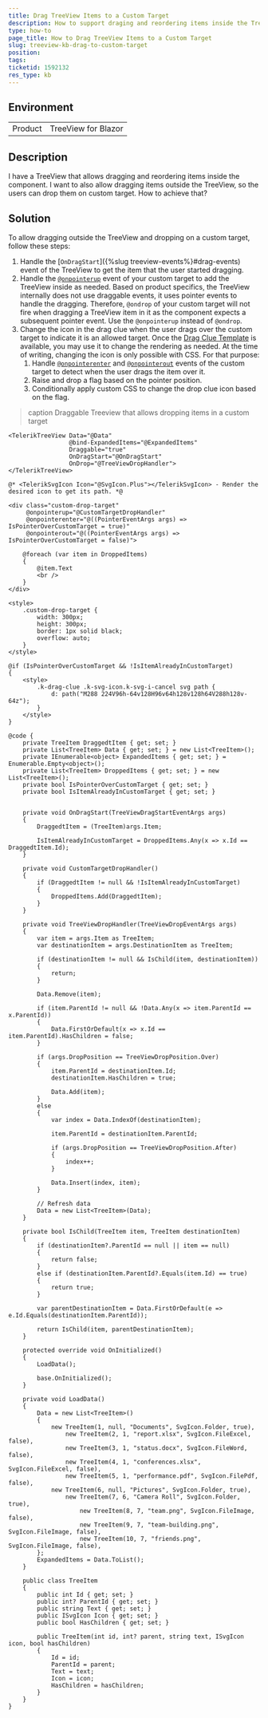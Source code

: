 ```yaml
---
title: Drag TreeView Items to a Custom Target
description: How to support draging and reordering items inside the TreeView but also allow dragging and dropping items outside the component to a custom target
type: how-to
page_title: How to Drag TreeView Items to a Custom Target
slug: treeview-kb-drag-to-custom-target
position: 
tags: 
ticketid: 1592132
res_type: kb
---
```


## Environment

<table>
    <tbody>
        <tr>
            <td>Product</td>
            <td>TreeView for Blazor</td>
        </tr>
    </tbody>
</table>

## Description

I have a TreeView that allows dragging and reordering items inside the component. I want to also allow dragging items outside the TreeView, so the users can drop them on custom target. How to achieve that?

## Solution

To allow dragging outside the TreeView and dropping on a custom target, follow these steps:

1. Handle the [`OnDragStart`]({%slug treeview-events%}#drag-events) event of the TreeView to get the item that the user started dragging.
1. Handle the [`@onpointerup`](https://developer.mozilla.org/en-US/docs/Web/API/Element/pointerup_event) event of your custom target to add the TreeView inside as needed. Based on product specifics, the TreeView internally does not use draggable events, it uses pointer events to handle the dragging. Therefore, `@ondrop` of your custom target will not fire when dragging a TreeView item in it as the component expects a subsequent pointer event. Use the `@onpointerup` instead of `@ondrop`.
1. Change the icon in the drag clue when the user drags over the custom target to indicate it is an allowed target. Once the [Drag Clue Template](https://feedback.telerik.com/blazor/1501043-drag-clue-template) is available, you may use it to change the rendering as needed. At the time of writing, changing the icon is only possible with CSS. For that purpose:
   1. Handle [`@onpointerenter`](https://developer.mozilla.org/en-US/docs/Web/API/Element/pointerenter_event) and [`@onpointerout`](https://developer.mozilla.org/en-US/docs/Web/API/Element/pointerout_event) events of the custom target to detect when the user drags the item over it.
   1. Raise and drop a flag based on the pointer position.
   1. Conditionally apply custom CSS to change the drop clue icon based on the flag.

>caption Draggable Treeview that allows dropping items in a custom target

````CSHTML
<TelerikTreeView Data="@Data"
                 @bind-ExpandedItems="@ExpandedItems"
                 Draggable="true"
                 OnDragStart="@OnDragStart"
                 OnDrop="@TreeViewDropHandler">
</TelerikTreeView>

@* <TelerikSvgIcon Icon="@SvgIcon.Plus"></TelerikSvgIcon> - Render the desired icon to get its path. *@

<div class="custom-drop-target"
     @onpointerup="@CustomTargetDropHandler"
     @onpointerenter="@((PointerEventArgs args) => IsPointerOverCustomTarget = true)"
     @onpointerout="@((PointerEventArgs args) => IsPointerOverCustomTarget = false)">

    @foreach (var item in DroppedItems)
    {
        @item.Text
        <br />
    }
</div>

<style>
    .custom-drop-target {
        width: 300px;
        height: 300px;
        border: 1px solid black;
        overflow: auto;
    }
</style>

@if (IsPointerOverCustomTarget && !IsItemAlreadyInCustomTarget)
{
    <style>
        .k-drag-clue .k-svg-icon.k-svg-i-cancel svg path {
            d: path("M288 224V96h-64v128H96v64h128v128h64V288h128v-64z");
        }
    </style>
}

@code {
    private TreeItem DraggedtItem { get; set; }
    private List<TreeItem> Data { get; set; } = new List<TreeItem>();
    private IEnumerable<object> ExpandedItems { get; set; } = Enumerable.Empty<object>();
    private List<TreeItem> DroppedItems { get; set; } = new List<TreeItem>();
    private bool IsPointerOverCustomTarget { get; set; }
    private bool IsItemAlreadyInCustomTarget { get; set; }


    private void OnDragStart(TreeViewDragStartEventArgs args)
    {
        DraggedtItem = (TreeItem)args.Item;

        IsItemAlreadyInCustomTarget = DroppedItems.Any(x => x.Id == DraggedtItem.Id);
    }

    private void CustomTargetDropHandler()
    {
        if (DraggedtItem != null && !IsItemAlreadyInCustomTarget)
        {
            DroppedItems.Add(DraggedtItem);
        }
    }

    private void TreeViewDropHandler(TreeViewDropEventArgs args)
    {
        var item = args.Item as TreeItem;
        var destinationItem = args.DestinationItem as TreeItem;

        if (destinationItem != null && IsChild(item, destinationItem))
        {
            return;
        }

        Data.Remove(item);

        if (item.ParentId != null && !Data.Any(x => item.ParentId == x.ParentId))
        {
            Data.FirstOrDefault(x => x.Id == item.ParentId).HasChildren = false;
        }

        if (args.DropPosition == TreeViewDropPosition.Over)
        {
            item.ParentId = destinationItem.Id;
            destinationItem.HasChildren = true;

            Data.Add(item);
        }
        else
        {
            var index = Data.IndexOf(destinationItem);

            item.ParentId = destinationItem.ParentId;

            if (args.DropPosition == TreeViewDropPosition.After)
            {
                index++;
            }

            Data.Insert(index, item);
        }

        // Refresh data
        Data = new List<TreeItem>(Data);
    }

    private bool IsChild(TreeItem item, TreeItem destinationItem)
    {
        if (destinationItem?.ParentId == null || item == null)
        {
            return false;
        }
        else if (destinationItem.ParentId?.Equals(item.Id) == true)
        {
            return true;
        }

        var parentDestinationItem = Data.FirstOrDefault(e => e.Id.Equals(destinationItem.ParentId));

        return IsChild(item, parentDestinationItem);
    }

    protected override void OnInitialized()
    {
        LoadData();

        base.OnInitialized();
    }

    private void LoadData()
    {
        Data = new List<TreeItem>()
        {
            new TreeItem(1, null, "Documents", SvgIcon.Folder, true),
                new TreeItem(2, 1, "report.xlsx", SvgIcon.FileExcel, false),
                new TreeItem(3, 1, "status.docx", SvgIcon.FileWord, false),
                new TreeItem(4, 1, "conferences.xlsx", SvgIcon.FileExcel, false),
                new TreeItem(5, 1, "performance.pdf", SvgIcon.FilePdf, false),
            new TreeItem(6, null, "Pictures", SvgIcon.Folder, true),
                new TreeItem(7, 6, "Camera Roll", SvgIcon.Folder, true),
                    new TreeItem(8, 7, "team.png", SvgIcon.FileImage, false),
                    new TreeItem(9, 7, "team-building.png", SvgIcon.FileImage, false),
                    new TreeItem(10, 7, "friends.png", SvgIcon.FileImage, false),
        };
        ExpandedItems = Data.ToList();
    }

    public class TreeItem
    {
        public int Id { get; set; }
        public int? ParentId { get; set; }
        public string Text { get; set; }
        public ISvgIcon Icon { get; set; }
        public bool HasChildren { get; set; }

        public TreeItem(int id, int? parent, string text, ISvgIcon icon, bool hasChildren)
        {
            Id = id;
            ParentId = parent;
            Text = text;
            Icon = icon;
            HasChildren = hasChildren;
        }
    }
}
````